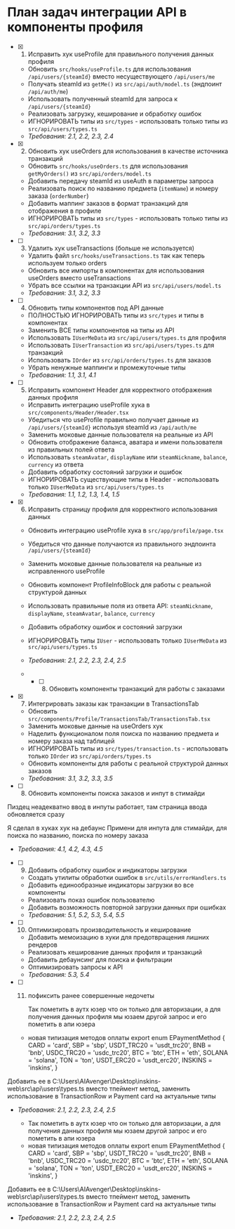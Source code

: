 # План задач интеграции API в компоненты профиля

- [x] 1. Исправить хук useProfile для правильного получения данных профиля

  - Обновить `src/hooks/useProfile.ts` для использования `/api/users/{steamId}` вместо несуществующего `/api/users/me`
  - Получать steamId из `getMe()` из `src/api/auth/model.ts` (эндпоинт `/api/auth/me`)
  - Использовать полученный steamId для запроса к `/api/users/{steamId}`
  - Реализовать загрузку, кеширование и обработку ошибок
  - ИГНОРИРОВАТЬ типы из `src/types` - использовать только типы из `src/api/users/types.ts`
  - _Требования: 2.1, 2.2, 2.3, 2.4_

- [x] 2. Обновить хук useOrders для использования в качестве источника транзакций

  - Обновить `src/hooks/useOrders.ts` для использования `getMyOrders()` из `src/api/orders/model.ts`
  - Добавить передачу steamId из useAuth в параметры запроса
  - Реализовать поиск по названию предмета (`itemName`) и номеру заказа (`orderNumber`)
  - Добавить маппинг заказов в формат транзакций для отображения в профиле
  - ИГНОРИРОВАТЬ типы из `src/types` - использовать только типы из `src/api/orders/types.ts`
  - _Требования: 3.1, 3.2, 3.3_

- [ ] 3. Удалить хук useTransactions (больше не используется)

  - Удалить файл `src/hooks/useTransactions.ts` так как теперь используем только orders
  - Обновить все импорты в компонентах для использования useOrders вместо useTransactions
  - Убрать все ссылки на транзакции API из `src/api/users/model.ts`
  - _Требования: 3.1, 3.2, 3.3_

- [ ] 4. Обновить типы компонентов под API данные

  - ПОЛНОСТЬЮ ИГНОРИРОВАТЬ типы из `src/types` и типы в компонентах
  - Заменить ВСЕ типы компонентов на типы из API
  - Использовать `IUserMeData` из `src/api/users/types.ts` для профиля
  - Использовать `IUserTransaction` из `src/api/users/types.ts` для транзакций
  - Использовать `IOrder` из `src/api/orders/types.ts` для заказов
  - Убрать ненужные маппинги и промежуточные типы
  - _Требования: 1.1, 3.1, 4.1_

- [ ] 5. Исправить компонент Header для корректного отображения данных профиля

  - Исправить интеграцию useProfile хука в `src/components/Header/Header.tsx`
  - Убедиться что useProfile правильно получает данные из `/api/users/{steamId}` используя steamId из `/api/auth/me`
  - Заменить моковые данные пользователя на реальные из API
  - Обновить отображение баланса, аватара и имени пользователя из правильных полей ответа
  - Использовать `steamAvatar`, `displayName` или `steamNickname`, `balance`, `currency` из ответа
  - Добавить обработку состояний загрузки и ошибок
  - ИГНОРИРОВАТЬ существующие типы в Header - использовать только `IUserMeData` из `src/api/users/types.ts`
  - _Требования: 1.1, 1.2, 1.3, 1.4, 1.5_

- [x] 6. Исправить страницу профиля для корректного использования данных

  - Обновить интеграцию useProfile хука в `src/app/profile/page.tsx`
  - Убедиться что данные получаются из правильного эндпоинта `/api/users/{steamId}`
  - Заменить моковые данные пользователя на реальные из исправленного useProfile
  - Обновить компонент ProfileInfoBlock для работы с реальной структурой данных
  - Использовать правильные поля из ответа API: `steamNickname`, `displayName`, `steamAvatar`, `balance`, `currency`
  - Добавить обработку ошибок и состояний загрузки
  - ИГНОРИРОВАТЬ типы `IUser` - использовать только `IUserMeData` из `src/api/users/types.ts`
  - _Требования: 2.1, 2.2, 2.3, 2.4, 2.5_

  - - [ ] 8. Обновить компоненты транзакций для работы с заказами

- [x] 7. Интегрировать заказы как транзакции в TransactionsTab

  - Обновить `src/components/Profile/TransactionsTab/TransactionsTab.tsx`
  - Заменить моковые данные на useOrders хук
  - Наделить функционалом поля поиска по названию предмета и номеру заказа над таблицей
  - ИГНОРИРОВАТЬ типы из `src/types/transaction.ts` - использовать только `IOrder` из `src/api/orders/types.ts`
  - Обновить компоненты для работы с реальной структурой данных заказов
  - _Требования: 3.1, 3.2, 3.3, 3.5_

- [ ] 8. Обновить компоненты поиска заказов и инпут в стимайди

Пиздец неадекватно ввод в инпуты работает, там страница ввода обновляется сразу

Я сделал в хуках хук на дебаунс
Примени для инпута для стимайди, для поиска по названию, поиска по номеру заказа

- _Требования: 4.1, 4.2, 4.3, 4.5_

- [ ] 9. Добавить обработку ошибок и индикаторы загрузки

  - Создать утилиты обработки ошибок в `src/utils/errorHandlers.ts`
  - Добавить единообразные индикаторы загрузки во все компоненты
  - Реализовать показ ошибок пользователю
  - Добавить возможность повторной загрузки данных при ошибках
  - _Требования: 5.1, 5.2, 5.3, 5.4, 5.5_

- [ ] 10. Оптимизировать производительность и кеширование

  - Добавить мемоизацию в хуки для предотвращения лишних рендеров
  - Реализовать кеширование данных профиля и транзакций
  - Добавить дебаунсинг для поиска и фильтрации
  - Оптимизировать запросы к API
  - _Требования: 5.3, 5.4_

- [ ] 11. пофиксить ранее совершенные недочеты

      Так пометить в аутх юзер что он только для авторизации, а для получения данных профиля мы юзаем другой запрос и его пометить в апи юзера

  - новая типизация методов оплаты
    export enum EPaymentMethod {
    CARD = 'card',
    SBP = 'sbp',
    USDT_TRC20 = 'usdt_trc20',
    BNB = 'bnb',
    USDC_TRC20 = 'usdc_trc20',
    BTC = 'btc',
    ETH = 'eth',
    SOLANA = 'solana',
    TON = 'ton',
    USDT_ERC20 = 'usdt_erc20',
    INSKINS = 'inskins',
    }

Добавить ее в C:\Users\AIAvenger\Desktop\inskins-web\src\api\users\types.ts вместо тпеймент метод, заменить использование в TransactionRow и Payment card на актуальные типы

- _Требования: 2.1, 2.2, 2.3, 2.4, 2.5_

  - Так пометить в аутх юзер что он только для авторизации, а для получения данных профиля мы юзаем другой запрос и его пометить в апи юзера
  - новая типизация методов оплаты
    export enum EPaymentMethod {
    CARD = 'card',
    SBP = 'sbp',
    USDT_TRC20 = 'usdt_trc20',
    BNB = 'bnb',
    USDC_TRC20 = 'usdc_trc20',
    BTC = 'btc',
    ETH = 'eth',
    SOLANA = 'solana',
    TON = 'ton',
    USDT_ERC20 = 'usdt_erc20',
    INSKINS = 'inskins',
    }

Добавить ее в C:\Users\AIAvenger\Desktop\inskins-web\src\api\users\types.ts вместо тпеймент метод, заменить использование в TransactionRow и Payment card на актуальные типы

- _Требования: 2.1, 2.2, 2.3, 2.4, 2.5_
